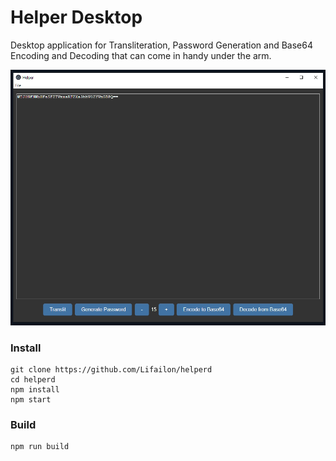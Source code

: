 # Helper Desktop

Desktop application for Transliteration, Password Generation and Base64 Encoding and Decoding that can come in handy under the arm.

![Image alt](https://github.com/Lifailon/helperd/blob/rsa/interface.jpg)

### Install

```shell
git clone https://github.com/Lifailon/helperd
cd helperd
npm install
npm start
```

### Build

```shell
npm run build
```